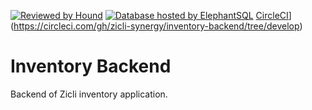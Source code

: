 [![Reviewed by Hound](https://img.shields.io/badge/ESLint%20Reviewed%20by%20-HoundCI-d16ef5)](https://houndci.com)
[![Database hosted by ElephantSQL](https://img.shields.io/badge/Database%20Host-ElephantSQL-blue)](https://www.elephantsql.com)
[CircleCI](https://circleci.com/gh/zicli-synergy/inventory-backend/tree/develop.svg?style=svg&circle-token=ba4b34db870b150085c8666d7fa3e420fe40f52a)](https://circleci.com/gh/zicli-synergy/inventory-backend/tree/develop)

# Inventory Backend
Backend of Zicli inventory application.